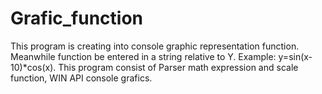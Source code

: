 # Grafic_function
This program is creating into console graphic representation function. Meanwhile  function be entered in a string relative to Y. Example: y=sin(x-10)*cos(x). This program consist of Parser math expression and scale function, WIN API console grafics.
